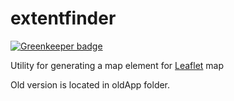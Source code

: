 # extentfinder

[![Greenkeeper badge](https://badges.greenkeeper.io/diskmanti/extentfinder.svg)](https://greenkeeper.io/)

Utility for generating a map element for [Leaflet](http://leafletjs.com/) map

Old version is located in oldApp folder.
